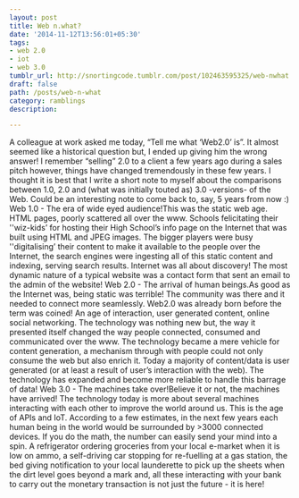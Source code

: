```yaml
---
layout: post
title: Web n.what?
date: '2014-11-12T13:56:01+05:30'
tags:
- web 2.0
- iot
- web 3.0
tumblr_url: http://snortingcode.tumblr.com/post/102463595325/web-nwhat
draft: false
path: /posts/web-n-what
category: ramblings
description:

---
```

A colleague at work asked me today, “Tell me what ‘Web2.0’ is”. It almost seemed like a historical question but, I ended up giving him the wrong answer! I remember “selling” 2.0 to a client a few years ago during a sales pitch however, things have changed tremendously in these few years.
I thought it is best that I write a short note to myself about the comparisons between 1.0, 2.0 and (what was initially touted as) 3.0 -versions- of the Web. Could be an interesting note to come back to, say, 5 years from now :)
Web 1.0 - The era of wide eyed audience!This was the static web age. HTML pages, poorly scattered all over the www. Schools felicitating their ''wiz-kids’ for hosting their High School’s info page on the Internet that was built using HTML and JPEG images. The bigger players were busy ''digitalising’ their content to make it available to the people over the Internet, the search engines were ingesting all of this static content and indexing, serving search results. Internet was all about discovery! The most dynamic nature of a typical website was a contact form that sent an email to the admin of the website!
Web 2.0 - The arrival of human beings.As good as the Internet was, being static was terrible! The community was there and it needed to connect more seamlessly. Web2.0 was already born before the term was coined! An age of interaction, user generated content, online social networking. The technology was nothing new but, the way it presented itself changed the way people connected, consumed and communicated over the www. The technology became a mere vehicle for content generation, a mechanism through with people could not only consume the web but also enrich it. Today a majority of content/data is user generated (or at least a result of user’s interaction with the web). The technology has expanded and become more reliable to handle this barrage of data!
Web 3.0 - The machines take over!Believe it or not, the machines have arrived! The technology today is more about several machines interacting with each other to improve the world around us. This is the age of APIs and IoT. According to a few estimates, in the next few years each human being in the world would be surrounded by >3000 connected devices. If you do the math, the number can easily send your mind into a spin. A refrigerator ordering groceries from your local e-market when it is low on ammo, a self-driving car stopping for re-fuelling at a gas station, the bed giving notification to your local launderette to pick up the sheets when the dirt level goes beyond a mark and, all these interacting with your bank to carry out the monetary transaction is not just the future - it is here!
